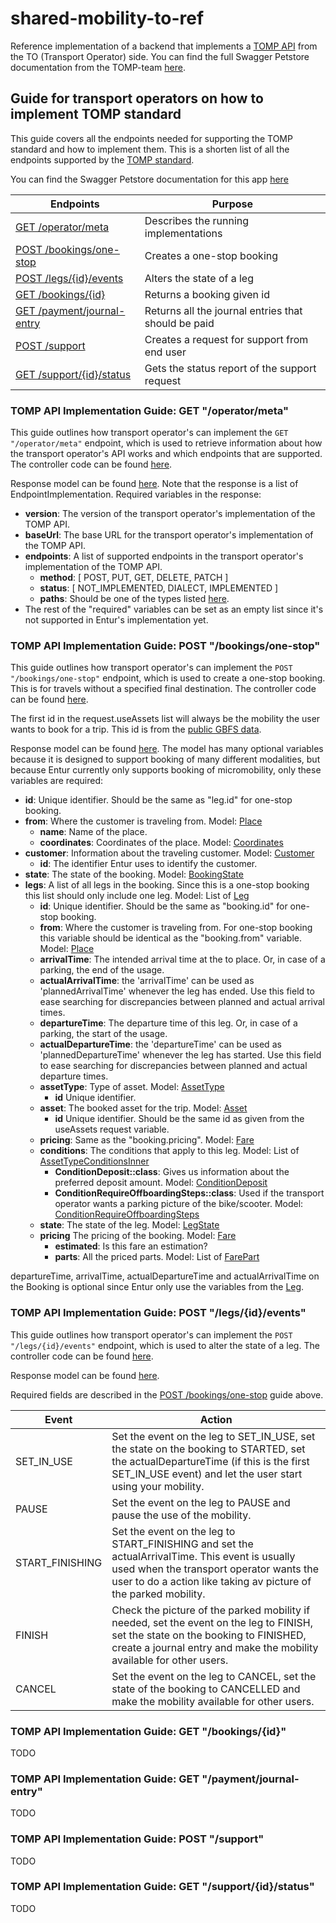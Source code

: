 # shared-mobility-to-ref

Reference implementation of a backend that implements a [TOMP API](https://github.com/TOMP-WG/TOMP-API) from the TO (Transport Operator) side.
You can find the full Swagger Petstore documentation from the TOMP-team 
[here](https://app.swaggerhub.com/apis-docs/TOMP-API-WG/transport-operator_maas_provider_api/1.5.0#/).

## Guide for transport operators on how to implement TOMP standard

This guide covers all the endpoints needed for supporting the TOMP standard and how to implement them. 
This is a shorten list of all the endpoints supported by the [TOMP standard](https://github.com/TOMP-WG/TOMP-API).

You can find the Swagger Petstore documentation for this app [here](https://petstore.swagger.io/?url=https://api.dev.entur.io/api-docs/shared-mobility-to-ref)

| Endpoints                                                                             | Purpose                                             |
|---------------------------------------------------------------------------------------|-----------------------------------------------------|
| [GET /operator/meta](#tomp-api-implementation-guide-get-operatormeta)                 | Describes the running implementations               |
| [POST /bookings/one-stop](#tomp-api-implementation-guide-post-bookingsone-stop)       | Creates a one-stop booking                          |
| [POST /legs/{id}/events](#tomp-api-implementation-guide-post-legsidevents)            | Alters the state of a leg                           |
| [GET /bookings/{id}](#tomp-api-implementation-guide-get-bookingsid)                   | Returns a booking given id                          |
| [GET /payment/journal-entry](#tomp-api-implementation-guide-get-paymentjournal-entry) | Returns all the journal entries that should be paid |
| [POST /support](#tomp-api-implementation-guide-post-support)                          | Creates a request for support from end user         |
| [GET /support/{id}/status](#tomp-api-implementation-guide-get-supportidstatus)        | Gets the status report of the support request       |

### TOMP API Implementation Guide: GET "/operator/meta"

This guide outlines how transport operator's can implement the `GET "/operator/meta"` endpoint, 
which is used to retrieve information about how the transport operator's API works and which endpoints that are supported. 
The controller code can be found [here](src/main/kotlin/no/entur/shared/mobility/to/ref/controller/OperatorController.kt).

Response model can be found [here](src/main/kotlin/no/entur/shared/mobility/to/ref/data/EndpointImplementation.kt). 
Note that the response is a list of EndpointImplementation. 
Required variables in the response:

- **version**: The version of the transport operator's implementation of the TOMP API.
- **baseUrl**: The base URL for the transport operator's implementation of the TOMP API.
- **endpoints**: A list of supported endpoints in the transport operator's implementation of the TOMP API.
  - **method**: [ POST, PUT, GET, DELETE, PATCH ]
  - **status**: [ NOT_IMPLEMENTED, DIALECT, IMPLEMENTED ]
  - **paths**: Should be one of the types listed [here](src/main/kotlin/no/entur/shared/mobility/to/ref/data/EndpointType.kt).
- The rest of the "required" variables can be set as an empty list since it's not supported in Entur's implementation yet.

### TOMP API Implementation Guide: POST "/bookings/one-stop"
This guide outlines how transport operator's can implement the `POST "/bookings/one-stop"` endpoint,
which is used to create a one-stop booking. This is for travels without a specified final destination.
The controller code can be found [here](src/main/kotlin/no/entur/shared/mobility/to/ref/controller/BookingsController.kt).

The first id in the request.useAssets list will always be the mobility the user wants to book for a trip. 
This id is from the [public GBFS data](https://developer.entur.org/pages-mobility-docs-mobility-v2).

Response model can be found [here](src/main/kotlin/no/entur/shared/mobility/to/ref/dto/Booking.kt).
The model has many optional variables because it is designed to support booking of many different modalities, 
but because Entur currently only supports booking of micromobility, only these variables are required:
- **id**: Unique identifier. Should be the same as "leg.id" for one-stop booking.
- **from**: Where the customer is traveling from. Model: [Place](src/main/kotlin/no/entur/shared/mobility/to/ref/dto/Place.kt)
  - **name**: Name of the place.
  - **coordinates**: Coordinates of the place. Model: [Coordinates](src/main/kotlin/no/entur/shared/mobility/to/ref/dto/Coordinates.kt)
- **customer**: Information about the traveling customer. Model: [Customer](src/main/kotlin/no/entur/shared/mobility/to/ref/dto/Customer.kt)
  - **id**: The identifier Entur uses to identify the customer.
- **state**: The state of the booking. Model: [BookingState](src/main/kotlin/no/entur/shared/mobility/to/ref/dto/BookingState.kt)
- **legs**: A list of all legs in the booking. Since this is a one-stop booking this list should only include one leg. 
    Model: List of [Leg](src/main/kotlin/no/entur/shared/mobility/to/ref/dto/Leg.kt)
  - **id**: Unique identifier. Should be the same as "booking.id" for one-stop booking.
  - **from**: Where the customer is traveling from. For one-stop booking this variable should be identical as the "booking.from" variable.
    Model: [Place](src/main/kotlin/no/entur/shared/mobility/to/ref/dto/Place.kt)
  - **arrivalTime**: The intended arrival time at the to place. Or, in case of a parking, the end of the usage.
  - **actualArrivalTime**: the 'arrivalTime' can be used as 'plannedArrivalTime' whenever the leg has ended. Use this field to ease 
    searching for discrepancies between planned and actual arrival times.
  - **departureTime**: The departure time of this leg. Or, in case of a parking, the start of the usage.
  - **actualDepartureTime**: the 'departureTime' can be used as 'plannedDepartureTime' whenever the leg has started. Use this field to ease
    searching for discrepancies between planned and actual departure times.
  - **assetType**: Type of asset. Model: [AssetType](src/main/kotlin/no/entur/shared/mobility/to/ref/dto/AssetType.kt)
    - **id** Unique identifier. 
  - **asset**: The booked asset for the trip. Model: [Asset](src/main/kotlin/no/entur/shared/mobility/to/ref/dto/Asset.kt)
    - **id** Unique identifier. Should be the same id as given from the useAssets request variable.
  - **pricing**: Same as the "booking.pricing". Model: [Fare](src/main/kotlin/no/entur/shared/mobility/to/ref/dto/Fare.kt)
  - **conditions**: The conditions that apply to this leg. 
    Model: List of [AssetTypeConditionsInner](src/main/kotlin/no/entur/shared/mobility/to/ref/dto/AssetTypeConditionsInner.kt)
    - **ConditionDeposit::class**: Gives us information about the preferred deposit amount. 
      Model: [ConditionDeposit](src/main/kotlin/no/entur/shared/mobility/to/ref/dto/ConditionDeposit.kt)
    - **ConditionRequireOffboardingSteps::class**: Used if the transport operator wants a parking picture of the bike/scooter.
      Model: [ConditionRequireOffboardingSteps](src/main/kotlin/no/entur/shared/mobility/to/ref/dto/ConditionRequireOffboardingSteps.kt)
  - **state**: The state of the leg. Model: [LegState](src/main/kotlin/no/entur/shared/mobility/to/ref/dto/LegState.kt)
  - **pricing** The pricing of the booking. Model: [Fare](src/main/kotlin/no/entur/shared/mobility/to/ref/dto/Fare.kt)
    - **estimated**: Is this fare an estimation?
    - **parts**: All the priced parts. Model: List of [FarePart](src/main/kotlin/no/entur/shared/mobility/to/ref/dto/FarePart.kt)

departureTime, arrivalTime, actualDepartureTime and actualArrivalTime on the Booking is optional 
since Entur only use the variables from the [Leg](src/main/kotlin/no/entur/shared/mobility/to/ref/dto/Leg.kt).

### TOMP API Implementation Guide: POST "/legs/{id}/events"

This guide outlines how transport operator's can implement the `POST "/legs/{id}/events"` endpoint, which is used to alter the state of a leg. 
The controller code can be found [here](src/main/kotlin/no/entur/shared/mobility/to/ref/controller/LegsController.kt).

Response model can be found [here](src/main/kotlin/no/entur/shared/mobility/to/ref/dto/Leg.kt).

Required fields are described in the [POST /bookings/one-stop](#tomp-api-implementation-guide-post-bookingsone-stop) guide above.

| Event           | Action                                                                                                                                                                                                         |
|-----------------|----------------------------------------------------------------------------------------------------------------------------------------------------------------------------------------------------------------|
| SET_IN_USE      | Set the event on the leg to SET_IN_USE, set the state on the booking to STARTED, set the actualDepartureTime (if this is the first SET_IN_USE event) and let the user start using your mobility.               |
| PAUSE           | Set the event on the leg to PAUSE and pause the use of the mobility.                                                                                                                                           |
| START_FINISHING | Set the event on the leg to START_FINISHING and set the actualArrivalTime. This event is usually used when the transport operator wants the user to do a action like taking av picture of the parked mobility. |
| FINISH          | Check the picture of the parked mobility if needed, set the event on the leg to FINISH, set the state on the booking to FINISHED, create a journal entry and make the mobility available for other users.      |
| CANCEL          | Set the event on the leg to CANCEL, set the state of the booking to CANCELLED and make the mobility available for other users.                                                                                 |

### TOMP API Implementation Guide: GET "/bookings/{id}"
TODO

### TOMP API Implementation Guide: GET "/payment/journal-entry"
TODO

### TOMP API Implementation Guide: POST "/support"
TODO

### TOMP API Implementation Guide: GET "/support/{id}/status"
TODO